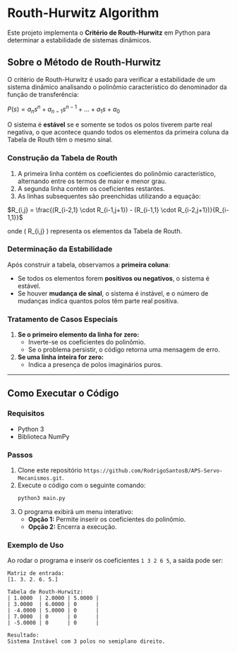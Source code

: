 # Routh-Hurwitz Algorithm

Este projeto implementa o **Critério de Routh-Hurwitz** em Python para determinar a estabilidade de sistemas dinâmicos.

## Sobre o Método de Routh-Hurwitz
O critério de Routh-Hurwitz é usado para verificar a estabilidade de um sistema dinâmico analisando o polinômio característico do denominador da função de transferência:

$P(s) = a_n s^n + a_{n-1} s^{n-1} + \dots + a_1 s + a_0$


O sistema é **estável** se e somente se todos os polos tiverem parte real negativa, o que acontece quando todos os elementos da primeira coluna da Tabela de Routh têm o mesmo sinal.

### Construção da Tabela de Routh
1. A primeira linha contém os coeficientes do polinômio característico, alternando entre os termos de maior e menor grau.
2. A segunda linha contém os coeficientes restantes.
3. As linhas subsequentes são preenchidas utilizando a equação:


$R_{i,j} = \frac{(R_{i-2,1} \cdot R_{i-1,j+1}) - (R_{i-1,1} \cdot R_{i-2,j+1})}{R_{i-1,1}}$

onde \( R_{i,j} \) representa os elementos da Tabela de Routh.

### Determinação da Estabilidade
Após construir a tabela, observamos a **primeira coluna**:
- Se todos os elementos forem **positivos ou negativos**, o sistema é estável.
- Se houver **mudança de sinal**, o sistema é instável, e o número de mudanças indica quantos polos têm parte real positiva.

### Tratamento de Casos Especiais
1. **Se o primeiro elemento da linha for zero:**
   - Inverte-se os coeficientes do polinômio.
   - Se o problema persistir, o código retorna uma mensagem de erro.
2. **Se uma linha inteira for zero:**
   - Indica a presença de polos imaginários puros.

---

## Como Executar o Código

### Requisitos
- Python 3
- Biblioteca NumPy

### Passos
1. Clone este repositório `https://github.com/RodrigoSantosB/APS-Servo-Mecanismos.git`.
2. Execute o código com o seguinte comando:
   ```bash
   python3 main.py
   ```
3. O programa exibirá um menu interativo:
   - **Opção 1:** Permite inserir os coeficientes do polinômio.
   - **Opção 2:** Encerra a execução.

### Exemplo de Uso
Ao rodar o programa e inserir os coeficientes `1 3 2 6 5`, a saída pode ser:
```
Matriz de entrada:
[1. 3. 2. 6. 5.]

Tabela de Routh-Hurwitz:
| 1.0000  | 2.0000 | 5.0000 |
| 3.0000  | 6.0000 | 0      |
| -4.0000 | 5.0000 | 0      |
| 7.0000  | 0      | 0      |
| -5.0000 | 0      | 0      |

Resultado:
Sistema Instável com 3 polos no semiplano direito.
```
